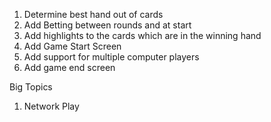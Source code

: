 1. Determine best hand out of cards
2. Add Betting between rounds and at start
3. Add highlights to the cards which are in the winning hand
4. Add Game Start Screen
5. Add support for multiple computer players
6. Add game end screen


Big Topics
1. Network Play